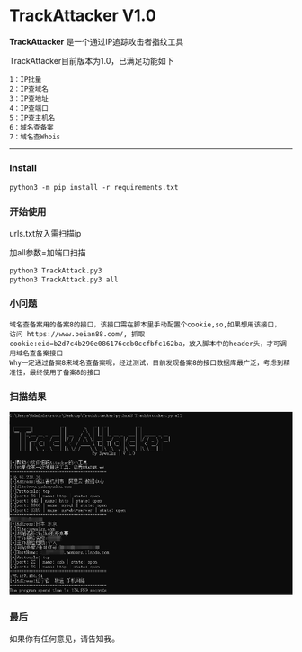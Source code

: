 # TrackAttacker V1.0 #

**TrackAttacker** 是一个通过IP追踪攻击者指纹工具

TrackAttacker目前版本为1.0，已满足功能如下
```
1：IP批量
2：IP查域名
3：IP查地址
4：IP查端口
5：IP查主机名
6：域名查备案
7：域名查Whois
```

------

### Install ###

```
python3 -m pip install -r requirements.txt
```

### 开始使用 ###

urls.txt放入需扫描ip

加all参数=加端口扫描

```
python3 TrackAttack.py3
python3 TrackAttack.py3 all
```

### 小问题 ###

```
域名查备案用的备案8的接口，该接口需在脚本里手动配置个cookie,so,如果想用该接口，
访问 https://www.beian88.com/, 抓取cookie:eid=b2d7c4b290e086176cdb0ccfbfc162ba，放入脚本中的header头，才可调用域名查备案接口
Why一定通过备案8来域名查备案呢，经过测试，目前发现备案8的接口数据库最广泛，考虑到精准性，最终使用了备案8的接口
```

### 扫描结果 ###

![All](./image/All.jpg)

### 最后 ###

如果你有任何意见，请告知我。
